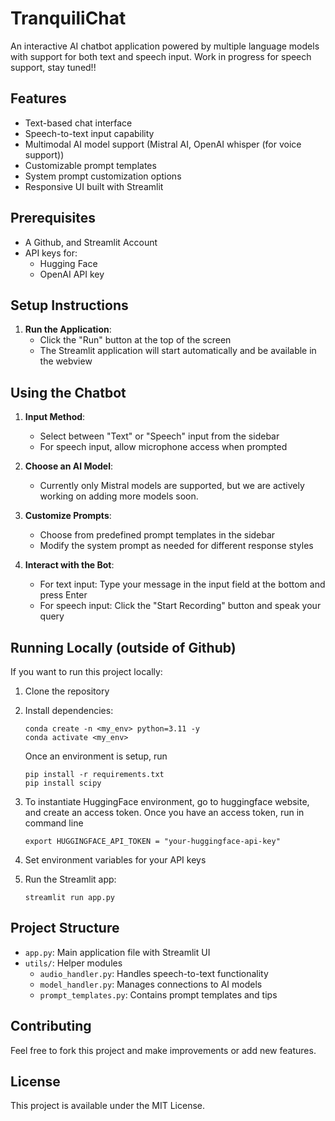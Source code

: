 
# TranquiliChat

An interactive AI chatbot application powered by multiple language models with support for both text and speech input. Work in progress for speech support, stay tuned!!

## Features

- Text-based chat interface
- Speech-to-text input capability
- Multimodal AI model support (Mistral AI, OpenAI whisper (for voice support))
- Customizable prompt templates
- System prompt customization options
- Responsive UI built with Streamlit

## Prerequisites

- A Github, and Streamlit Account
- API keys for:
  - Hugging Face 
  - OpenAI API key

## Setup Instructions

1. **Run the Application**:
   - Click the "Run" button at the top of the screen
   - The Streamlit application will start automatically and be available in the webview

## Using the Chatbot

1. **Input Method**:
   - Select between "Text" or "Speech" input from the sidebar
   - For speech input, allow microphone access when prompted

2. **Choose an AI Model**:
   - Currently only Mistral models are supported, but we are actively working on adding more models soon.

3. **Customize Prompts**:
   - Choose from predefined prompt templates in the sidebar
   - Modify the system prompt as needed for different response styles

4. **Interact with the Bot**:
   - For text input: Type your message in the input field at the bottom and press Enter
   - For speech input: Click the "Start Recording" button and speak your query

## Running Locally (outside of Github)

If you want to run this project locally:

1. Clone the repository
2. Install dependencies:

   ```
   conda create -n <my_env> python=3.11 -y
   conda activate <my_env>
   ```
   Once an environment is setup, run
   ```
   pip install -r requirements.txt
   pip install scipy
   ```
3. To instantiate HuggingFace environment, go to huggingface website, and create an access token. Once you have an access token, run in command line

   ```
   export HUGGINGFACE_API_TOKEN = "your-huggingface-api-key"
   ```
   
4. Set environment variables for your API keys
5. Run the Streamlit app:
   ```
   streamlit run app.py
   ```

## Project Structure

- `app.py`: Main application file with Streamlit UI
- `utils/`: Helper modules
  - `audio_handler.py`: Handles speech-to-text functionality
  - `model_handler.py`: Manages connections to AI models
  - `prompt_templates.py`: Contains prompt templates and tips

## Contributing

Feel free to fork this project and make improvements or add new features.

## License

This project is available under the MIT License.
